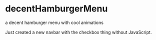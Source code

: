 # decentHamburgerMenu
a decent hamburger menu with cool animations

Just created a new navbar with the checkbox thing without JavaScript.
